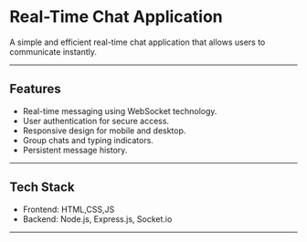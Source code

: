 # Real-Time Chat Application

A simple and efficient real-time chat application that allows users to communicate instantly.

---

## Features

- Real-time messaging using WebSocket technology.
- User authentication for secure access.
- Responsive design for mobile and desktop.
- Group chats and typing indicators.
- Persistent message history.

---

## Tech Stack

- Frontend: HTML,CSS,JS
- Backend: Node.js, Express.js, Socket.io

---


